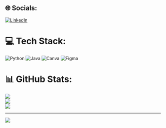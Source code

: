 
## 🌐 Socials:
[![LinkedIn](https://img.shields.io/badge/LinkedIn-%230077B5.svg?logo=linkedin&logoColor=white)](https://linkedin.com/in/www.linkedin.com/in/thiagocosta00) 

# 💻 Tech Stack:
![Python](https://img.shields.io/badge/python-3670A0?style=for-the-badge&logo=python&logoColor=ffdd54) ![Java](https://img.shields.io/badge/java-%23ED8B00.svg?style=for-the-badge&logo=openjdk&logoColor=white) ![Canva](https://img.shields.io/badge/Canva-%2300C4CC.svg?style=for-the-badge&logo=Canva&logoColor=white) ![Figma](https://img.shields.io/badge/figma-%23F24E1E.svg?style=for-the-badge&logo=figma&logoColor=white)
# 📊 GitHub Stats:
![](https://github-readme-stats.vercel.app/api?username=thiagocacosta&theme=transparent&hide_border=false&include_all_commits=false&count_private=false)<br/>
![](https://github-readme-streak-stats.herokuapp.com/?user=thiagocacosta&theme=transparent&hide_border=false)<br/>
![](https://github-readme-stats.vercel.app/api/top-langs/?username=thiagocacosta&theme=transparent&hide_border=false&include_all_commits=false&count_private=false&layout=compact)

---
[![](https://visitcount.itsvg.in/api?id=thiagocacosta&icon=0&color=0)](https://visitcount.itsvg.in)

<!-- Proudly created with GPRM ( https://gprm.itsvg.in ) -->
